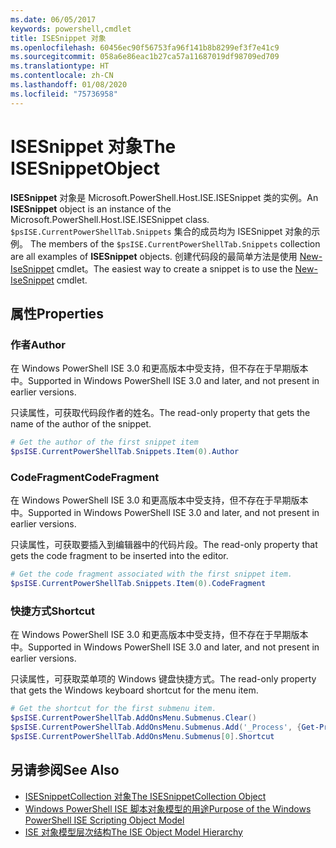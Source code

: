 ```yaml
---
ms.date: 06/05/2017
keywords: powershell,cmdlet
title: ISESnippet 对象
ms.openlocfilehash: 60456ec90f56753fa96f141b8b8299ef3f7e41c9
ms.sourcegitcommit: 058a6e86eac1b27ca57a11687019df98709ed709
ms.translationtype: HT
ms.contentlocale: zh-CN
ms.lasthandoff: 01/08/2020
ms.locfileid: "75736958"
---
```

# <a name="the-isesnippetobject"></a><span data-ttu-id="6828d-103">ISESnippet 对象</span><span class="sxs-lookup"><span data-stu-id="6828d-103">The ISESnippetObject</span></span>

<span data-ttu-id="6828d-104">**ISESnippet** 对象是 Microsoft.PowerShell.Host.ISE.ISESnippet 类的实例。</span><span class="sxs-lookup"><span data-stu-id="6828d-104">An **ISESnippet** object is an instance of the Microsoft.PowerShell.Host.ISE.ISESnippet class.</span></span> <span data-ttu-id="6828d-105">`$psISE.CurrentPowerShellTab.Snippets` 集合的成员均为 ISESnippet 对象的示例。 </span><span class="sxs-lookup"><span data-stu-id="6828d-105">The members of the `$psISE.CurrentPowerShellTab.Snippets` collection are all examples of **ISESnippet** objects.</span></span> <span data-ttu-id="6828d-106">创建代码段的最简单方法是使用 [New-IseSnippet](/reference/5.1/ISE/New-IseSnippet.md) cmdlet。</span><span class="sxs-lookup"><span data-stu-id="6828d-106">The easiest way to create a snippet is to use the [New-IseSnippet](/reference/5.1/ISE/New-IseSnippet.md) cmdlet.</span></span>

## <a name="properties"></a><span data-ttu-id="6828d-107">属性</span><span class="sxs-lookup"><span data-stu-id="6828d-107">Properties</span></span>

### <a name="author"></a><span data-ttu-id="6828d-108">作者</span><span class="sxs-lookup"><span data-stu-id="6828d-108">Author</span></span>

<span data-ttu-id="6828d-109">在 Windows PowerShell ISE 3.0 和更高版本中受支持，但不存在于早期版本中。</span><span class="sxs-lookup"><span data-stu-id="6828d-109">Supported in Windows PowerShell ISE 3.0 and later, and not present in earlier versions.</span></span>

<span data-ttu-id="6828d-110">只读属性，可获取代码段作者的姓名。</span><span class="sxs-lookup"><span data-stu-id="6828d-110">The read-only property that gets the name of the author of the snippet.</span></span>

```powershell
# Get the author of the first snippet item
$psISE.CurrentPowerShellTab.Snippets.Item(0).Author
```

### <a name="codefragment"></a><span data-ttu-id="6828d-111">CodeFragment</span><span class="sxs-lookup"><span data-stu-id="6828d-111">CodeFragment</span></span>

<span data-ttu-id="6828d-112">在 Windows PowerShell ISE 3.0 和更高版本中受支持，但不存在于早期版本中。</span><span class="sxs-lookup"><span data-stu-id="6828d-112">Supported in Windows PowerShell ISE 3.0 and later, and not present in earlier versions.</span></span>

<span data-ttu-id="6828d-113">只读属性，可获取要插入到编辑器中的代码片段。</span><span class="sxs-lookup"><span data-stu-id="6828d-113">The read-only property that gets the code fragment to be inserted into the editor.</span></span>

```powershell
# Get the code fragment associated with the first snippet item.
$psISE.CurrentPowerShellTab.Snippets.Item(0).CodeFragment
```

### <a name="shortcut"></a><span data-ttu-id="6828d-114">快捷方式</span><span class="sxs-lookup"><span data-stu-id="6828d-114">Shortcut</span></span>

<span data-ttu-id="6828d-115">在 Windows PowerShell ISE 3.0 和更高版本中受支持，但不存在于早期版本中。</span><span class="sxs-lookup"><span data-stu-id="6828d-115">Supported in Windows PowerShell ISE 3.0 and later, and not present in earlier versions.</span></span>

<span data-ttu-id="6828d-116">只读属性，可获取菜单项的 Windows 键盘快捷方式。</span><span class="sxs-lookup"><span data-stu-id="6828d-116">The read-only property that gets the Windows keyboard shortcut for the menu item.</span></span>

```powershell
# Get the shortcut for the first submenu item.
$psISE.CurrentPowerShellTab.AddOnsMenu.Submenus.Clear()
$psISE.CurrentPowerShellTab.AddOnsMenu.Submenus.Add('_Process', {Get-Process}, 'Alt+P')
$psISE.CurrentPowerShellTab.AddOnsMenu.Submenus[0].Shortcut
```

## <a name="see-also"></a><span data-ttu-id="6828d-117">另请参阅</span><span class="sxs-lookup"><span data-stu-id="6828d-117">See Also</span></span>

- [<span data-ttu-id="6828d-118">ISESnippetCollection 对象</span><span class="sxs-lookup"><span data-stu-id="6828d-118">The ISESnippetCollection Object</span></span>](The-ISESnippetCollection-Object.md)
- [<span data-ttu-id="6828d-119">Windows PowerShell ISE 脚本对象模型的用途</span><span class="sxs-lookup"><span data-stu-id="6828d-119">Purpose of the Windows PowerShell ISE Scripting Object Model</span></span>](purpose-of-the-windows-powershell-ise-scripting-object-model.md)
- [<span data-ttu-id="6828d-120">ISE 对象模型层次结构</span><span class="sxs-lookup"><span data-stu-id="6828d-120">The ISE Object Model Hierarchy</span></span>](The-ISE-Object-Model-Hierarchy.md)
